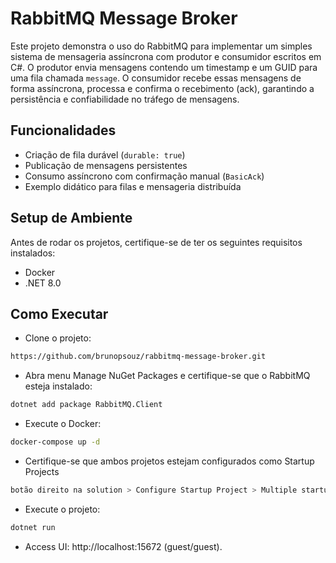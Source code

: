 # RabbitMQ Message Broker

Este projeto demonstra o uso do RabbitMQ para implementar um simples sistema de mensageria assíncrona com produtor e consumidor escritos em C#.
O produtor envia mensagens contendo um timestamp e um GUID para uma fila chamada `message`. O consumidor recebe essas mensagens de forma assíncrona, processa e confirma o recebimento (ack), garantindo a persistência e confiabilidade no tráfego de mensagens.

## Funcionalidades
- Criação de fila durável (`durable: true`)
- Publicação de mensagens persistentes
- Consumo assíncrono com confirmação manual (`BasicAck`)
- Exemplo didático para filas e mensageria distribuída

## Setup de Ambiente 
Antes de rodar os projetos, certifique-se de ter os seguintes requisitos instalados:
- Docker
- .NET 8.0

## Como Executar
- Clone o projeto:
```bash
https://github.com/brunopsouz/rabbitmq-message-broker.git
```
- Abra menu Manage NuGet Packages e certifique-se que o RabbitMQ esteja instalado:
```bash
dotnet add package RabbitMQ.Client
```
- Execute o Docker:
```bash
docker-compose up -d
```
- Certifique-se que ambos projetos estejam configurados como Startup Projects
```bash
botão direito na solution > Configure Startup Project > Multiple startup projects > Ambos com Action: Start
```
- Execute o projeto:
```bash
dotnet run
```
- Access UI: http://localhost:15672 (guest/guest).

